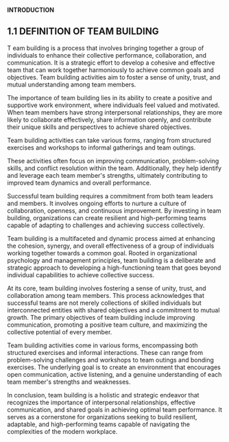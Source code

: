   **INTRODUCTION**
  
## **1.1 DEFINITION OF TEAM BUILDING**

T eam building is a process that involves bringing together a group of individuals to enhance their collective performance, collaboration, and communication. It is a strategic effort to develop a cohesive and effective team that can work together harmoniously to achieve common goals and objectives. Team building activities aim to foster a sense of unity, trust, and mutual understanding among team members.

The importance of team building lies in its ability to create a positive and supportive work environment, where individuals feel valued and motivated.
 When team members have strong interpersonal relationships, they are more likely to collaborate effectively, share information openly, and contribute their unique skills and perspectives to achieve shared objectives.

Team building activities can take various forms, ranging from structured exercises and workshops to informal gatherings and team outings. 

These activities often focus on improving communication, problem-solving skills, and conflict resolution within the team. Additionally, they help identify and leverage each team member's strengths, ultimately contributing to improved team dynamics and overall performance.

Successful team building requires a commitment from both team leaders and members. It involves ongoing efforts to nurture a culture of collaboration, openness, and continuous improvement. By investing in team building, organizations can create resilient and high-performing teams capable of adapting to challenges and achieving success collectively.

Team building is a multifaceted and dynamic process aimed at enhancing the cohesion, synergy, and overall effectiveness of a group of individuals working together towards a common goal. Rooted in organizational psychology and management principles, team building is a deliberate and strategic approach to developing a high-functioning team that goes beyond individual capabilities to achieve collective success.

At its core, team building involves fostering a sense of unity, trust, and collaboration among team members. This process acknowledges that successful teams are not merely collections of skilled individuals but interconnected entities with shared objectives and a commitment to mutual growth.
 The primary objectives of team building include improving communication, promoting a positive team culture, and maximizing the collective potential of every member.

Team building activities come in various forms, encompassing both structured exercises and informal interactions. These can range from problem-solving challenges and workshops to team outings and bonding exercises. 
The underlying goal is to create an environment that encourages open communication, active listening, and a genuine understanding of each team member's strengths and weaknesses.


In conclusion, team building is a holistic and strategic endeavor that recognizes the importance of interpersonal relationships, effective communication, and shared goals in achieving optimal team performance. It serves as a cornerstone for organizations seeking to build resilient, adaptable, and high-performing teams capable of navigating the complexities of the modern workplace.
